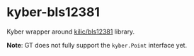 # kyber-bls12381

Kyber wrapper around [kilic/bls12381](https://github.com/kilic/bls12-381) library.

**Note**: GT does not fully support the `kyber.Point` interface yet.
